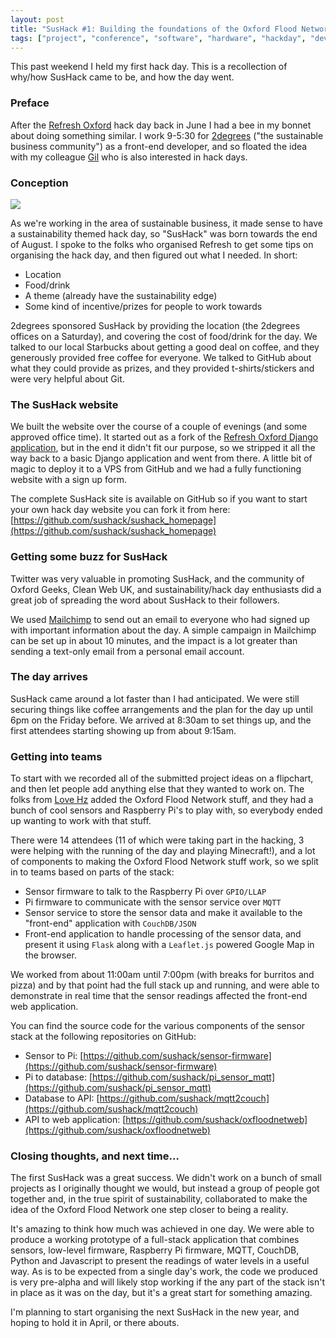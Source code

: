 ```yaml
---
layout: post
title: "SusHack #1: Building the foundations of the Oxford Flood Network Stack"
tags: ["project", "conference", "software", "hardware", "hackday", "development"]
---
```


This past weekend I held my first hack day. This is a recollection of why/how SusHack came to be, and how the day went.

<!-- more -->

### Preface

After the [Refresh Oxford](http://www.refreshoxford.co.uk/) hack day back in June I had a bee in my bonnet about doing something similar. I work 9-5:30 for [2degrees](http://2degreesnetwork.com) ("the sustainable business community") as a front-end developer, and so floated the idea with my colleague [Gil](http://lumbercoder.com/) who is also interested in hack days.

### Conception

![](http://f.cl.ly/items/3h3a3I2s260O1C2q3R1s/Image%202013.11.05%2022%3A06%3A48.png)

As we're working in the area of sustainable business, it made sense to have a sustainability themed hack day, so "SusHack" was born towards the end of August. I spoke to the folks who organised Refresh to get some tips on organising the hack day, and then figured out what I needed. In short:

- Location
- Food/drink
- A theme (already have the sustainability edge)
- Some kind of incentive/prizes for people to work towards

2degrees sponsored SusHack by providing the location (the 2degrees offices on a Saturday), and covering the cost of food/drink for the day. We talked to our local Starbucks about getting a good deal on coffee, and they generously provided free coffee for everyone. We talked to GitHub about what they could provide as prizes, and they provided t-shirts/stickers and were very helpful about Git.

### The SusHack website

We built the website over the course of a couple of evenings (and some approved office time). It started out as a fork of the [Refresh Oxford Django application](https://github.com/refreshoxford/refreshoxford.co.uk/), but in the end it didn't fit our purpose, so we stripped it all the way back to a basic Django application and went from there. A little bit of magic to deploy it to a VPS from GitHub and we had a fully functioning website with a sign up form.

The complete SusHack site is available on GitHub so if you want to start your own hack day website you can fork it from here: [https://github.com/sushack/sushack_homepage](https://github.com/sushack/sushack_homepage)

### Getting some buzz for SusHack

Twitter was very valuable in promoting SusHack, and the community of Oxford Geeks, Clean Web UK, and sustainability/hack day enthusiasts did a great job of spreading the word about SusHack to their followers.

We used [Mailchimp](http://eepurl.com/Emv4j) to send out an email to everyone who had signed up with important information about the day. A simple campaign in Mailchimp can be set up in about 10 minutes, and the impact is a lot greater than sending a text-only email from a personal email account.

### The day arrives

SusHack came around a lot faster than I had anticipated. We were still securing things like coffee arrangements and the plan for the day up until 6pm on the Friday before. We arrived at 8:30am to set things up, and the first attendees starting showing up from about 9:15am.

### Getting into teams

To start with we recorded all of the submitted project ideas on a flipchart, and then let people add anything else that they wanted to work on. The folks from [Love Hz](http://love-hz.com/) added the Oxford Flood Network stuff, and they had a bunch of cool sensors and Raspberry Pi's to play with, so everybody ended up wanting to work with that stuff.

There were 14 attendees (11 of which were taking part in the hacking, 3 were helping with the running of the day and playing Minecraft!), and a lot of components to making the Oxford Flood Network stuff work, so we split in to teams based on parts of the stack:

- Sensor firmware to talk to the Raspberry Pi over `GPIO/LLAP` 
- Pi firmware to communicate with the sensor service over `MQTT` 
- Sensor service to store the sensor data and make it available to the "front-end" application with `CouchDB/JSON` 
- Front-end application to handle processing of the sensor data, and present it using `Flask` along with a `Leaflet.js` powered Google Map in the browser. 

We worked from about 11:00am until 7:00pm (with breaks for burritos and pizza) and by that point had the full stack up and running, and were able to demonstrate in real time that the sensor readings affected the front-end web application.

You can find the source code for the various components of the sensor stack at the following repositories on GitHub:

- Sensor to Pi: [https://github.com/sushack/sensor-firmware](https://github.com/sushack/sensor-firmware)
- Pi to database: [https://github.com/sushack/pi_sensor_mqtt](https://github.com/sushack/pi_sensor_mqtt)
- Database to API: [https://github.com/sushack/mqtt2couch](https://github.com/sushack/mqtt2couch)
- API to web application: [https://github.com/sushack/oxfloodnetweb](https://github.com/sushack/oxfloodnetweb)

### Closing thoughts, and next time...

The first SusHack was a great success. We didn't work on a bunch of small projects as I originally thought we would, but instead a group of people got together and, in the true spirit of sustainability, collaborated to make the idea of the Oxford Flood Network one step closer to being a reality.

It's amazing to think how much was achieved in one day. We were able to produce a working prototype of a full-stack application that combines sensors, low-level firmware, Raspberry Pi firmware, MQTT, CouchDB, Python and Javascript to present the readings of water levels in a useful way. As is to be expected from a single day's work, the code we produced is very pre-alpha and will likely stop working if the any part of the stack isn't in place as it was on the day, but it's a great start for something amazing.

I'm planning to start organising the next SusHack in the new year, and hoping to hold it in April, or there abouts.



